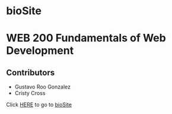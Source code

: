 # bioSite
<h1>WEB 200 Fundamentals of Web Development</h1>
<h2>Contributors</h2>
<ul>
  <li>Gustavo Roo Gonzalez</li>
  <li>Cristy Cross</li>
</ul>
Click <a href="https://goostavo25.github.io/bioSite/bioSite.html">HERE</a> to go to <a href="https://goostavo25.github.io/bioSite/bioSite.html">bioSite</a>
